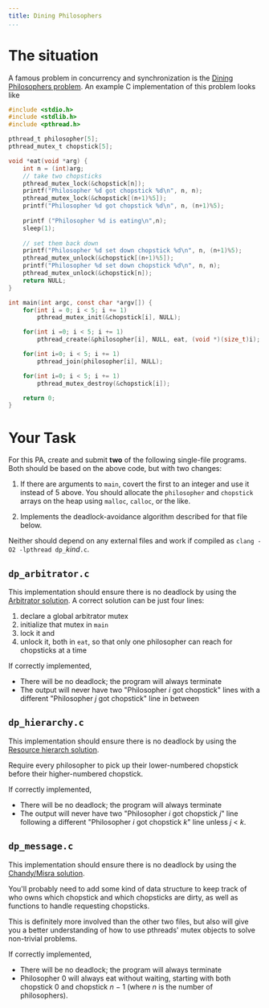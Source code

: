 ```yaml
---
title: Dining Philosophers
...
```


# The situation

A famous problem in concurrency and synchronization is the [Dining Philosophers problem](https://en.wikipedia.org/wiki/Dining_philosophers_problem).
An example C implementation of this problem looks like

```c
#include <stdio.h>
#include <stdlib.h>
#include <pthread.h>

pthread_t philosopher[5];
pthread_mutex_t chopstick[5];

void *eat(void *arg) {
    int n = (int)arg;
    // take two chopsticks
    pthread_mutex_lock(&chopstick[n]);
    printf("Philosopher %d got chopstick %d\n", n, n);
    pthread_mutex_lock(&chopstick[(n+1)%5]);
    printf("Philosopher %d got chopstick %d\n", n, (n+1)%5);
    
    printf ("Philosopher %d is eating\n",n);
    sleep(1);
    
    // set them back down
    printf("Philosopher %d set down chopstick %d\n", n, (n+1)%5);
    pthread_mutex_unlock(&chopstick[(n+1)%5]);
    printf("Philosopher %d set down chopstick %d\n", n, n);
    pthread_mutex_unlock(&chopstick[n]);
    return NULL;
}

int main(int argc, const char *argv[]) {
    for(int i = 0; i < 5; i += 1)
        pthread_mutex_init(&chopstick[i], NULL);

    for(int i =0; i < 5; i += 1)
        pthread_create(&philosopher[i], NULL, eat, (void *)(size_t)i);

    for(int i=0; i < 5; i += 1)
        pthread_join(philosopher[i], NULL);

    for(int i=0; i < 5; i += 1)
        pthread_mutex_destroy(&chopstick[i]);

    return 0;
}
```

# Your Task

For this PA, create and submit **two** of the following single-file programs.
Both should be based on the above code, but with two changes:

1. If there are arguments to `main`, covert the first to an integer and use it instead of 5 above. You should allocate the `philosopher` and `chopstick` arrays on the heap using `malloc`, `calloc`, or the like.

2. Implements the deadlock-avoidance algorithm described for that file below.

Neither should depend on any external files and work if compiled as `clang -O2 -lpthread dp_`*kind*`.c`.

## `dp_arbitrator.c`

This implementation should ensure there is no deadlock
by using the [Arbitrator solution](https://en.wikipedia.org/wiki/Dining_philosophers_problem#Arbitrator_solution).
A correct solution can be just four lines:

1. declare a global arbitrator mutex
2. initialize that mutex in `main`
3. lock it and
4. unlock it, both in `eat`, so that only one philosopher can reach for chopsticks at a time

If correctly implemented,

- There will be no deadlock; the program will always terminate
- The output will never have two "Philosopher *i* got chopstick" lines with a different "Philosopher *j* got chopstick" line in between

## `dp_hierarchy.c`

This implementation should ensure there is no deadlock
by using the [Resource hierarch solution](https://en.wikipedia.org/wiki/Dining_philosophers_problem#Resource_hierarchy_solution).

Require every philosopher to pick up their lower-numbered chopstick before their higher-numbered chopstick.

If correctly implemented,

- There will be no deadlock; the program will always terminate
- The output will never have two "Philosopher *i* got chopstick *j*" line following a different "Philosopher *i* got chopstick *k*" line unless *j* < *k*.


## `dp_message.c`

This implementation should ensure there is no deadlock
by using the [Chandy/Misra solution](https://en.wikipedia.org/wiki/Dining_philosophers_problem#Chandy/Misra_solution).

You'll probably need to add some kind of data structure to keep track of who owns which chopstick and which chopsticks are dirty,
as well as functions to handle requesting chopsticks.

This is definitely more involved than the other two files,
but also will give you a better understanding of how to use pthreads' mutex objects to solve non-trivial problems.

If correctly implemented,

- There will be no deadlock; the program will always terminate
- Philosopher 0 will always eat without waiting, starting with both chopstick 0 and chopstick *n* − 1 (where *n* is the number of philosophers).
